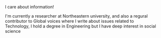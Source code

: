 
I care about information!

 I'm currently a researcher at Northeastern university, and also a regural contributor to Global voices where I write about issues related  to Technology, I hold a degree in Engineering but I have deep interest in social science 
 
 
 
 
 
